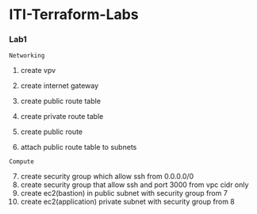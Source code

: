 # ITI-Terraform-Labs
### Lab1
`Networking`
1. create vpv

2. create internet gateway

3. create public route table

4. create private route table

5. create public route

6. attach public route table to subnets

`Compute`

7. create security group which allow ssh from 0.0.0.0/0
8. create security group that allow ssh and port 3000 from vpc cidr only
7. create ec2(bastion) in public subnet with security group from 7
8. create ec2(application) private subnet with security group from 8
